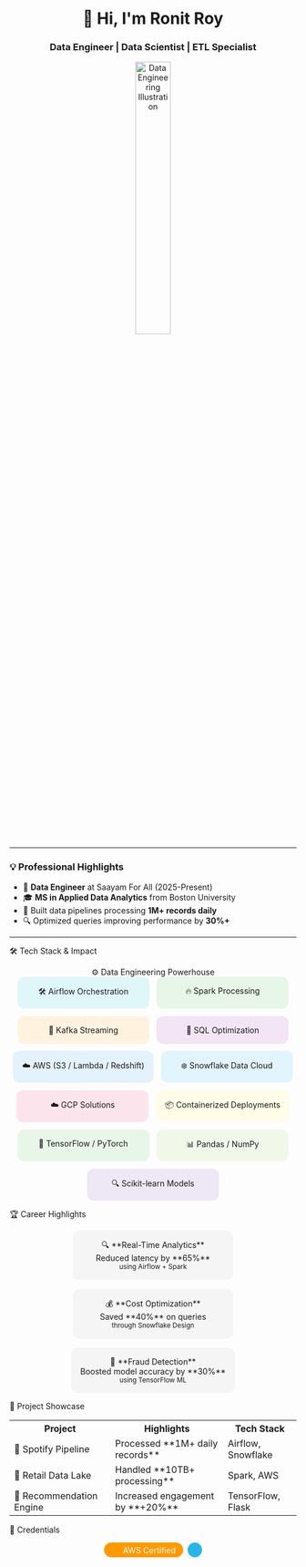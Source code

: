 <h1 align="center">👋 Hi, I'm Ronit Roy</h1>
<h3 align="center">Data Engineer | Data Scientist | ETL Specialist</h3>

<div align="center">
  <img src="https://raw.githubusercontent.com/ronitroy30/ronitroy30/main/images/hand-coding-concept-illustration_114360-8113.jpg.avif" width="35%" alt="Data Engineering Illustration">
</div>

---

### 💡 Professional Highlights

- 🏢 **Data Engineer** at Saayam For All (2025-Present)
- 🎓 **MS in Applied Data Analytics** from Boston University
- 🚀 Built data pipelines processing **1M+ records daily**
- 🔍 Optimized queries improving performance by **30%+**

---

🛠️ Tech Stack & Impact
<div align="center">
⚙️ Data Engineering Powerhouse

<div align="center" style="display: flex; flex-wrap: wrap; gap: 0.8rem; justify-content: center;"> <div style="background: #E0F7FA; padding: 1rem; border-radius: 12px; min-width: 200px;">🛠️ Airflow Orchestration</div> <div style="background: #E8F5E9; padding: 1rem; border-radius: 12px; min-width: 200px;">🔥 Spark Processing</div> <div style="background: #FFF3E0; padding: 1rem; border-radius: 12px; min-width: 200px;">📡 Kafka Streaming</div> <div style="background: #F3E5F5; padding: 1rem; border-radius: 12px; min-width: 200px;">🧠 SQL Optimization</div> <div style="background: #E3F2FD; padding: 1rem; border-radius: 12px; min-width: 200px;">☁️ AWS (S3 / Lambda / Redshift)</div> <div style="background: #E1F5FE; padding: 1rem; border-radius: 12px; min-width: 200px;">❄️ Snowflake Data Cloud</div> <div style="background: #FCE4EC; padding: 1rem; border-radius: 12px; min-width: 200px;">☁️ GCP Solutions</div> <div style="background: #FFFDE7; padding: 1rem; border-radius: 12px; min-width: 200px;">📦 Containerized Deployments</div> <div style="background: #E8F5E9; padding: 1rem; border-radius: 12px; min-width: 200px;">🧬 TensorFlow / PyTorch</div> <div style="background: #F1F8E9; padding: 1rem; border-radius: 12px; min-width: 200px;">📊 Pandas / NumPy</div> <div style="background: #EDE7F6; padding: 1rem; border-radius: 12px; min-width: 200px;">🔍 Scikit-learn Models</div> </div> </div>

🏆 Career Highlights

<div align="center" style="display: flex; flex-wrap: wrap; gap: 1rem; justify-content: center;"> <div style="background: #f5f5f5; padding: 1rem; border-radius: 12px; min-width: 250px;"> 🔍 **Real-Time Analytics** <br/>Reduced latency by **65%**<br/><small>using Airflow + Spark</small> </div> <div style="background: #f5f5f5; padding: 1rem; border-radius: 12px; min-width: 250px;"> 💰 **Cost Optimization** <br/>Saved **40%** on queries<br/><small>through Snowflake Design</small> </div> <div style="background: #f5f5f5; padding: 1rem; border-radius: 12px; min-width: 250px;"> 🤖 **Fraud Detection** <br/>Boosted model accuracy by **30%**<br/><small>using TensorFlow ML</small> </div> </div>


🚀 Project Showcase

<div align="center"> <table> <tr> <th>Project</th> <th>Highlights</th> <th>Tech Stack</th> </tr> <tr> <td>🎵 Spotify Pipeline</td> <td>Processed **1M+ daily records**</td> <td>Airflow, Snowflake</td> </tr> <tr> <td>🛒 Retail Data Lake</td> <td>Handled **10TB+ processing**</td> <td>Spark, AWS</td> </tr> <tr> <td>🤖 Recommendation Engine</td> <td>Increased engagement by **+20%**</td> <td>TensorFlow, Flask</td> </tr> </table> </div>

🏅 Credentials

<div align="center" style="display: flex; flex-wrap: wrap; gap: 0.5rem; justify-content: center;"><div style="background: #FF9900; color: white; padding: 0.3rem 0.8rem; border-radius: 20px; display: flex; align-items: center;"> <svg width="16" height="16" viewBox="0 0 24 24" style="margin-right: 0.3rem;"></svg> AWS Certified </div><div style="background: #29B5E8; color: white; padding: 0.3rem 0.8rem; border-radius: 20px; display: flex; align-items: center;"> </div>
